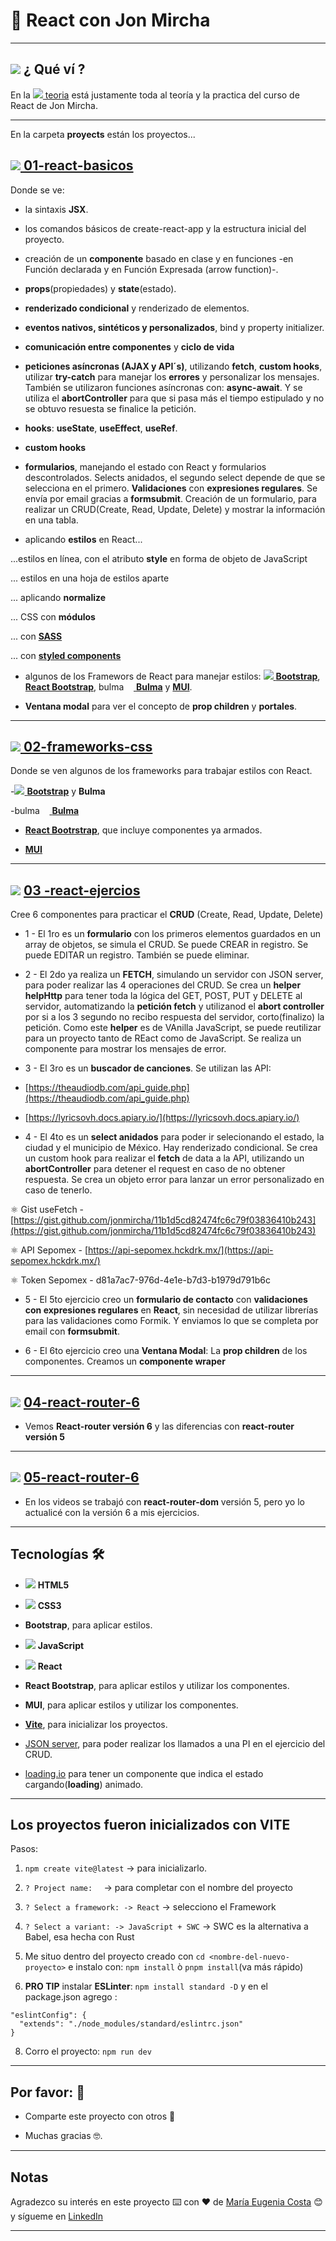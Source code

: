 # :star2: React con Jon Mircha

---

## <img src="https://img.icons8.com/emoji/40/null/woman-technologyst.png"/> ¿ Qué ví ?

En la [<img src="https://img.icons8.com/ios-filled/30/null/opened-folder.png"/> teoria](https://github.com/eugenia1984/React-con-JonMircha/tree/main/teoria) está justamente toda al teoría y la practica del curso de React de Jon Mircha.

---

En la carpeta **proyects** están los proyectos...

## [<img src="https://img.icons8.com/ios-filled/30/null/opened-folder.png"/> **01-react-basicos**](https://github.com/eugenia1984/React-con-JonMircha/tree/main/proyects/01-react-basicos)

Donde se ve:

- la sintaxis **JSX**.

- los comandos básicos de create-react-app y la estructura inicial del proyecto.

- creación de un **componente** basado en clase y en funciones -en Función declarada y en Función Expresada (arrow function)-.

- **props**(propiedades) y **state**(estado).

- **renderizado condicional** y renderizado de elementos.

- **eventos nativos, sintéticos y personalizados**, bind y property initializer.

- **comunicación entre componentes** y **ciclo de vida**

- **peticiones asíncronas (AJAX y API´s)**, utilizando **fetch**, **custom hooks**, utilizar **try-catch** para manejar los **errores** y personalizar los mensajes. También se utilizaron funciones asíncronas con: **async-await**. Y se utiliza el **abortController** para que si pasa más el tiempo estipulado y no se obtuvo resuesta se finalice la petición.

- **hooks**: **useState**, **useEffect**, **useRef**.

- **custom hooks**

- **formularios**, manejando el estado con React y formularios descontrolados. Selects anidados, el segundo select depende de que se selecciona en el primero. **Validaciones** con **expresiones regulares**. Se envía por email gracias a **formsubmit**. Creación de un formulario, para realizar un CRUD(Create, Read, Update, Delete) y mostrar la información en una tabla.

- aplicando **estilos** en React...

...estilos en línea, con el atributo **style** en forma de objeto de JavaScript

... estilos en una hoja de estilos aparte

... aplicando **normalize**

... CSS con **módulos**

... con [**SASS**](https://sass-lang.com/)

... con [**styled components**](https://styled-components.com/)

- algunos de los Framewors de React para manejar estilos: [<img src="https://img.icons8.com/color/30/null/bootstrap.png"/> **Bootstrap**](https://getbootstrap.com/), [**React Bootstrap**](https://react-bootstrap.github.io/), [<img src="https://bulma.io/images/bulma-logo.png" alt="bulma icon" width="56" height="14"/> **Bulma**](https://bulma.io/) y [**MUI**](https://mui.com/).

- **Ventana modal** para ver el concepto de **prop children** y **portales**.

---

## [<img src="https://img.icons8.com/ios-filled/30/null/opened-folder.png"/> **02-frameworks-css**](https://github.com/eugenia1984/React-con-JonMircha/tree/main/proyects/02-frameworks-css)

Donde se ven algunos de los frameworks para trabajar estilos con React.

-[<img src="https://img.icons8.com/color/36/null/bootstrap.png"/> **Bootstrap**](https://getbootstrap.com/) y **Bulma** 

-[<img src="https://bulma.io/images/bulma-logo.png" alt="bulma icon" width="56" height="14"/> **Bulma**](https://bulma.io/)

- [**React Bootrstrap**](https://react-bootstrap.github.io/), que incluye componentes ya armados.

- [**MUI**](https://mui.com/)

---


## <img src="https://img.icons8.com/ios-filled/30/null/opened-folder.png"/>  [03 -react-ejercios](https://github.com/eugenia1984/React-con-JonMircha/tree/main/proyects/03-react-ejercicios)

Cree 6 componentes para practicar el **CRUD** (Create, Read, Update, Delete)

- 1 - El 1ro es un **formulario** con los primeros elementos guardados en un array de objetos, se simula el CRUD. Se puede CREAR in registro. Se puede EDITAR un registro. También se puede eliminar.

- 2 - El 2do ya realiza un **FETCH**, simulando un servidor con JSON server, para poder realizar las 4 operaciones del CRUD. Se crea un **helper** **helpHttp** para tener toda la lógica del GET, POST, PUT y DELETE al servidor, automatizando la **petición fetch** y utilizanod el **abort controller** por si a los 3 segundo no recibo respuesta del servidor, corto(finalizo) la petición. Como este **helper** es de VAnilla JavaScript, se puede reutilizar para un proyecto tanto de REact como de JavaScript. Se realiza un componente para mostrar los mensajes de error.

- 3 - El 3ro es un **buscador de canciones**. Se utilizan las API:

- [https://theaudiodb.com/api_guide.php](https://theaudiodb.com/api_guide.php) 

- [https://lyricsovh.docs.apiary.io/](https://lyricsovh.docs.apiary.io/)

- 4 - El 4to es un **select anidados** para poder ir selecionando el estado, la ciudad y el municipio de México. Hay renderizado condicional. Se crea un custom hook para realizar el **fetch** de data a la API, utilizando un **abortController** para detener el request en caso de no obtener respuesta. Se crea un objeto error para lanzar un error personalizado en caso de tenerlo.

⚛️ Gist useFetch - [https://gist.github.com/jonmircha/11b1d5cd82474fc6c79f03836410b243](https://gist.github.com/jonmircha/11b1d5cd82474fc6c79f03836410b243)

⚛️ API Sepomex - [https://api-sepomex.hckdrk.mx/](https://api-sepomex.hckdrk.mx/)

⚛️ Token Sepomex - d81a7ac7-976d-4e1e-b7d3-b1979d791b6c

- 5 - El 5to ejercicio creo un **formulario de contacto** con **validaciones con expresiones regulares** en **React**, sin necesidad de utilizar librerías para las validaciones como Formik. Y enviamos lo que se completa por email con **formsubmit**.

- 6 - El 6to ejercicio creo una **Ventana Modal**: La **prop children** de los componentes. Creamos un **componente wraper**

---


## <img src="https://img.icons8.com/ios-filled/30/null/opened-folder.png"/>  [04-react-router-6](https://github.com/eugenia1984/React-con-JonMircha/tree/main/proyects/04-react-router-6)

- Vemos **React-router versión 6** y las diferencias con **react-router versión 5**

---


## <img src="https://img.icons8.com/ios-filled/30/null/opened-folder.png"/>  [05-react-router-6](https://github.com/eugenia1984/React-con-JonMircha/tree/main/proyects/05-react-router-6)

- En los videos se trabajó con **react-router-dom** versión 5, pero yo lo actualicé con la versión 6 a mis ejercicios.

---

## Tecnologías 🛠️

- <img src="https://img.icons8.com/fluency/30/null/html-5.png"/> **HTML5**

- <img src="https://img.icons8.com/fluency/30/null/css3.png"/> **CSS3**

- **Bootstrap**, para aplicar estilos.

- <img src="https://img.icons8.com/color/30/null/javascript--v1.png"/> **JavaScript**

- <img src="https://img.icons8.com/officel/30/null/react.png"/> **React**

- **React Bootstrap**, para aplicar estilos y utilizar los componentes.

- **MUI**, para aplicar estilos y utilizar los componentes.

- [**Vite**](https://vitejs.dev/), para inicializar los proyectos.

- [JSON server](https://www.npmjs.com/package/json-server), para poder realizar los llamados a una PI en el ejercicio del CRUD.

- [loading.io](https://loading.io/) para tener un componente que indica el estado cargando(**loading**) animado.

---

## Los proyectos fueron inicializados con VITE

Pasos:

1. ``npm create vite@latest`` -> para inicializarlo.

2. ``? Project name:  `` -> para completar con el nombre del proyecto

3. ``? Select a framework: -> React`` -> selecciono el Framework

4. ``? Select a variant: -> JavaScript + SWC`` ->  SWC es la alternativa a Babel, esa hecha con Rust

6. Me situo dentro del proyecto creado con `cd <nombre-del-nuevo-proyecto>` e instalo con: ``npm install`` ò ``pnpm install``(va más rápido)

7. **PRO TIP** instalar **ESLinter**: `npm install standard -D` y  en el package.json agrego :

```
"eslintConfig": {
  "extends": "./node_modules/standard/eslintrc.json"
}
```

8. Corro el proyecto: ``npm run dev``

---
## Por favor: 🎁

- Comparte este proyecto con otros 📢

- Muchas gracias 🤓.

---

## Notas

Agradezco su interés en este proyecto ⌨️ con ❤️ de [María Eugenia Costa](https://github.com/eugenia1984) 😊 y sígueme en [LinkedIn](http://www.linkedin.com/in/maríaeugeniacosta)

---


